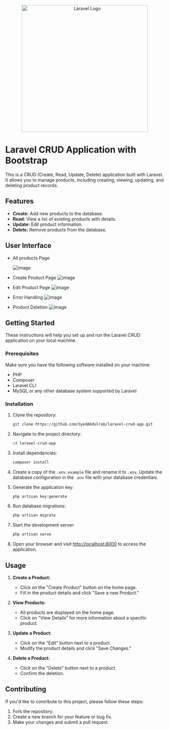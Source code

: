 <p align="center"><a href="https://laravel.com" target="_blank"><img src="https://raw.githubusercontent.com/laravel/art/master/logo-lockup/5%20SVG/2%20CMYK/1%20Full%20Color/laravel-logolockup-cmyk-red.svg" width="400" alt="Laravel Logo"></a></p>


# Laravel CRUD Application with Bootstrap

This is a CRUD (Create, Read, Update, Delete) application built with Laravel. It allows you to manage products, including creating, viewing, updating, and deleting product records.

## Features

- **Create:** Add new products to the database.
- **Read:** View a list of existing products with details.
- **Update:** Edit product information.
- **Delete:** Remove products from the database.

## User Interface
- All products Page

  ![image](https://github.com/SyedAbdulrab/app-crud-lrvl/assets/99114574/fb507084-66a8-4dd7-ae1d-c43dbb4d4123)

- Create Product Page
  ![image](https://github.com/SyedAbdulrab/app-crud-lrvl/assets/99114574/44b1da79-c757-4ec1-9afb-06f0dadfe39c)

- Edit Product Page
  ![image](https://github.com/SyedAbdulrab/app-crud-lrvl/assets/99114574/4ba7917e-aa3e-4672-a0c0-44e1d6233242)

- Error Handling
  ![image](https://github.com/SyedAbdulrab/app-crud-lrvl/assets/99114574/ac346f5d-482e-4271-9082-e9f34cb233dc)

- Product Deletion
  ![image](https://github.com/SyedAbdulrab/app-crud-lrvl/assets/99114574/4933cd9b-3b8f-448f-94e5-62b8dc61662e)


## Getting Started

These instructions will help you set up and run the Laravel CRUD application on your local machine.

### Prerequisites

Make sure you have the following software installed on your machine:

- PHP
- Composer
- Laravel CLI
- MySQL or any other database system supported by Laravel

### Installation

1. Clone the repository:

    ```bash
    git clone https://github.com/SyedAbdulrab/laravel-crud-app.git
    ```

2. Navigate to the project directory:

    ```bash
    cd laravel-crud-app
    ```

3. Install dependencies:

    ```bash
    composer install
    ```

4. Create a copy of the `.env.example` file and rename it to `.env`. Update the database configuration in the `.env` file with your database credentials.

5. Generate the application key:

    ```bash
    php artisan key:generate
    ```

6. Run database migrations:

    ```bash
    php artisan migrate
    ```

7. Start the development server:

    ```bash
    php artisan serve
    ```

8. Open your browser and visit [http://localhost:8000](http://localhost:8000) to access the application.

## Usage

1. **Create a Product:**
   - Click on the "Create Product" button on the home page.
   - Fill in the product details and click "Save a new Product."

2. **View Products:**
   - All products are displayed on the home page.
   - Click on "View Details" for more information about a specific product.

3. **Update a Product:**
   - Click on the "Edit" button next to a product.
   - Modify the product details and click "Save Changes."

4. **Delete a Product:**
   - Click on the "Delete" button next to a product.
   - Confirm the deletion.

## Contributing

If you'd like to contribute to this project, please follow these steps:

1. Fork the repository.
2. Create a new branch for your feature or bug fix.
3. Make your changes and submit a pull request.


